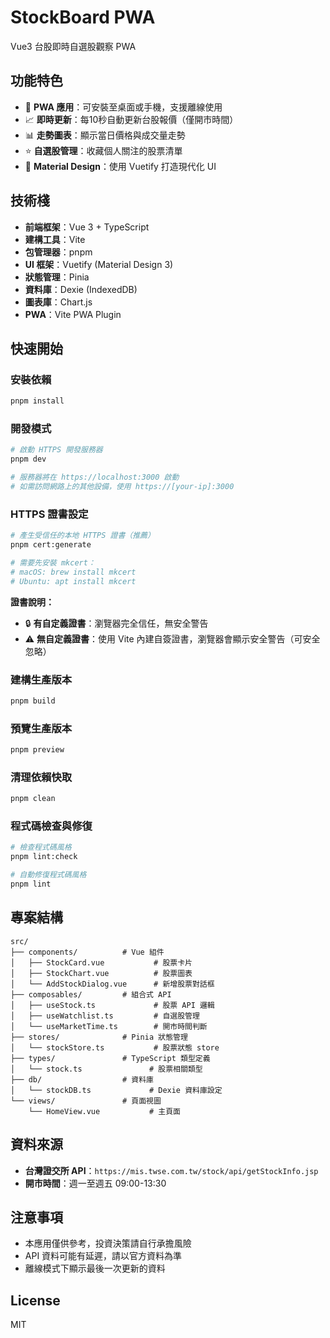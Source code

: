 # StockBoard PWA

Vue3 台股即時自選股觀察 PWA

## 功能特色

- 🚀 **PWA 應用**：可安裝至桌面或手機，支援離線使用
- 📈 **即時更新**：每10秒自動更新台股報價（僅開市時間）
- 📊 **走勢圖表**：顯示當日價格與成交量走勢
- ⭐ **自選股管理**：收藏個人關注的股票清單
- 🎨 **Material Design**：使用 Vuetify 打造現代化 UI

## 技術棧

- **前端框架**：Vue 3 + TypeScript
- **建構工具**：Vite
- **包管理器**：pnpm
- **UI 框架**：Vuetify (Material Design 3)
- **狀態管理**：Pinia
- **資料庫**：Dexie (IndexedDB)
- **圖表庫**：Chart.js
- **PWA**：Vite PWA Plugin

## 快速開始

### 安裝依賴

```bash
pnpm install
```

### 開發模式

```bash
# 啟動 HTTPS 開發服務器
pnpm dev

# 服務器將在 https://localhost:3000 啟動
# 如需訪問網路上的其他設備，使用 https://[your-ip]:3000
```

### HTTPS 證書設定

```bash
# 產生受信任的本地 HTTPS 證書（推薦）
pnpm cert:generate

# 需要先安裝 mkcert：
# macOS: brew install mkcert
# Ubuntu: apt install mkcert
```

**證書說明：**
- 🔒 **有自定義證書**：瀏覽器完全信任，無安全警告
- ⚠️ **無自定義證書**：使用 Vite 內建自簽證書，瀏覽器會顯示安全警告（可安全忽略）

### 建構生產版本

```bash
pnpm build
```

### 預覽生產版本

```bash
pnpm preview
```

### 清理依賴快取

```bash
pnpm clean
```

### 程式碼檢查與修復

```bash
# 檢查程式碼風格
pnpm lint:check

# 自動修復程式碼風格
pnpm lint
```

## 專案結構

```
src/
├── components/          # Vue 組件
│   ├── StockCard.vue           # 股票卡片
│   ├── StockChart.vue          # 股票圖表
│   └── AddStockDialog.vue      # 新增股票對話框
├── composables/         # 組合式 API
│   ├── useStock.ts             # 股票 API 邏輯
│   ├── useWatchlist.ts         # 自選股管理
│   └── useMarketTime.ts        # 開市時間判斷
├── stores/              # Pinia 狀態管理
│   └── stockStore.ts           # 股票狀態 store
├── types/               # TypeScript 類型定義
│   └── stock.ts               # 股票相關類型
├── db/                  # 資料庫
│   └── stockDB.ts             # Dexie 資料庫設定
└── views/               # 頁面視圖
    └── HomeView.vue           # 主頁面
```

## 資料來源

- **台灣證交所 API**：`https://mis.twse.com.tw/stock/api/getStockInfo.jsp`
- **開市時間**：週一至週五 09:00-13:30

## 注意事項

- 本應用僅供參考，投資決策請自行承擔風險
- API 資料可能有延遲，請以官方資料為準
- 離線模式下顯示最後一次更新的資料

## License

MIT